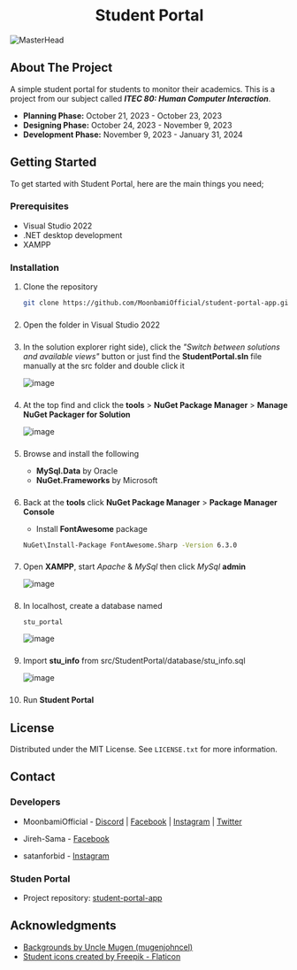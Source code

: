 <h1 align="center">Student Portal</h1>

![MasterHead](https://github.com/MoonbamiOfficial/student-portal-app/assets/141120384/0cb6d72d-3180-46c0-8071-092232562d03)

###

<!-- ABOUT THE PROJECT -->
## About The Project

A simple student portal for students to monitor their academics. This is a project from our subject called _**ITEC 80: Human Computer Interaction**_.
* **Planning Phase:** October 21, 2023 - October 23, 2023
* **Designing Phase:** October 24, 2023 - November 9, 2023
* **Development Phase:** November 9, 2023 - January 31, 2024


###

<a name="getting-started"></a>
<!-- GETTING STARTED -->
## Getting Started

To get started with Student Portal, here are the main things you need;

### Prerequisites

* Visual Studio 2022
* .NET desktop development
* XAMPP

###

### Installation

1. Clone the repository
   ```sh
   git clone https://github.com/MoonbamiOfficial/student-portal-app.git
   ```

###
   
2. Open the folder in Visual Studio 2022

###

3. In the solution explorer right side), click the _"Switch between solutions and available views"_ button or just find the **StudentPortal.sln** file manually at the src folder and double click it

   ![image](https://github.com/MoonbamiOfficial/student-portal-app/assets/141120384/268dccd6-a98e-489f-ab2c-7c9a2a1d6d29)

###

4. At the top find and click the **tools** > **NuGet Package Manager** > **Manage NuGet Packager for Solution**

   ![image](https://github.com/MoonbamiOfficial/student-portal-app/assets/141120384/a225f528-e68a-4207-b068-2f94249d5393)

###

5. Browse and install the following
   
   * **MySql.Data** by Oracle
   * **NuGet.Frameworks** by Microsoft

###

6. Back at the **tools** click **NuGet Package Manager** > **Package Manager Console**

   * Install **FontAwesome** package
   ```sh
   NuGet\Install-Package FontAwesome.Sharp -Version 6.3.0
   ```

###

7. Open **XAMPP**, start  _Apache_ & _MySql_ then click _MySql_ **admin**

   ![image](https://github.com/MoonbamiOfficial/student-portal-app/assets/141120384/2d8dc7e3-421e-40a0-b201-7b1e1ac05f86)

###

8. In localhost, create a database named
   ```
   stu_portal
   ```

   ![image](https://github.com/MoonbamiOfficial/student-portal-app/assets/141120384/988b898e-616e-42ac-8ee3-ea95026b3886)

###

9. Import **stu_info** from src/StudentPortal/database/stu_info.sql

   ![image](https://github.com/MoonbamiOfficial/student-portal-app/assets/141120384/cf8a98e8-753e-432c-bb08-2119233e4690)

###
   
10. Run **Student Portal**

###

<!-- LICENSE -->
## License

Distributed under the MIT License. See `LICENSE.txt` for more information.

###

<!-- CONTACT -->
## Contact

   ### Developers

   * MoonbamiOfficial - [Discord](https://discord.com/channels/@moonbamioffcl) | [Facebook](https://www.facebook.com/MoonbamiOffcl) | [Instagram](https://www.instagram.com/moonbamidesu/) | [Twitter](https://twitter.com/Moonbami_)

   * Jireh-Sama - [Facebook](https://www.facebook.com/JirehTumbagahan)

   * satanforbid - [Instagram](https://www.instagram.com/prettyboimaks/)

   ### Studen Portal

   * Project repository: [student-portal-app](https://github.com/MoonbamiOfficial/student-portal-app.git)

###

<!-- ACKNOWLEDGMENTS -->
## Acknowledgments

* [Backgrounds by Uncle Mugen (mugenjohncel)](https://lemmasoft.renai.us/forums/viewtopic.php?f=52&t=17302#p226871)
* [Student icons created by Freepik - Flaticon](https://www.flaticon.com/free-icons/student)
